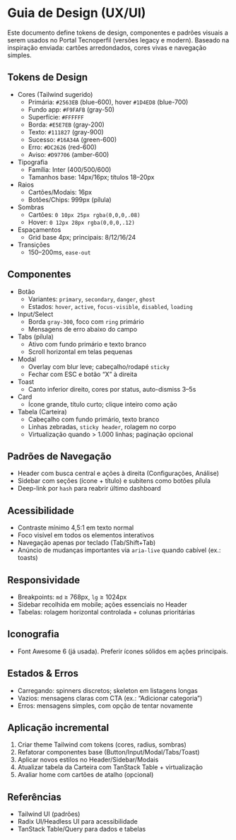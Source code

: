 # Guia de Design (UX/UI)

Este documento define tokens de design, componentes e padrões visuais a serem usados no Portal Tecnoperfil (versões legacy e modern). Baseado na inspiração enviada: cartões arredondados, cores vivas e navegação simples.

## Tokens de Design

- Cores (Tailwind sugerido)
  - Primária: `#2563EB` (blue-600), hover `#1D4ED8` (blue-700)
  - Fundo app: `#F9FAFB` (gray-50)
  - Superfície: `#FFFFFF`
  - Borda: `#E5E7EB` (gray-200)
  - Texto: `#111827` (gray-900)
  - Sucesso: `#16A34A` (green-600)
  - Erro: `#DC2626` (red-600)
  - Aviso: `#D97706` (amber-600)
- Tipografia
  - Família: Inter (400/500/600)
  - Tamanhos base: 14px/16px; títulos 18–20px
- Raios
  - Cartões/Modais: 16px
  - Botões/Chips: 999px (pílula)
- Sombras
  - Cartões: `0 10px 25px rgba(0,0,0,.08)`
  - Hover: `0 12px 28px rgba(0,0,0,.12)`
- Espaçamentos
  - Grid base 4px; principais: 8/12/16/24
- Transições
  - 150–200ms, `ease-out`

## Componentes

- Botão
  - Variantes: `primary`, `secondary`, `danger`, `ghost`
  - Estados: `hover`, `active`, `focus-visible`, `disabled`, `loading`
- Input/Select
  - Borda `gray-300`, foco com `ring` primário
  - Mensagens de erro abaixo do campo
- Tabs (pílula)
  - Ativo com fundo primário e texto branco
  - Scroll horizontal em telas pequenas
- Modal
  - Overlay com blur leve; cabeçalho/rodapé `sticky`
  - Fechar com ESC e botão “X” à direita
- Toast
  - Canto inferior direito, cores por status, auto-dismiss 3–5s
- Card
  - Ícone grande, título curto; clique inteiro como ação
- Tabela (Carteira)
  - Cabeçalho com fundo primário, texto branco
  - Linhas zebradas, `sticky header`, rolagem no corpo
  - Virtualização quando > 1.000 linhas; paginação opcional

## Padrões de Navegação

- Header com busca central e ações à direita (Configurações, Análise)
- Sidebar com seções (ícone + título) e subitens como botões pílula
- Deep-link por `hash` para reabrir último dashboard

## Acessibilidade

- Contraste mínimo 4,5:1 em texto normal
- Foco visível em todos os elementos interativos
- Navegação apenas por teclado (Tab/Shift+Tab)
- Anúncio de mudanças importantes via `aria-live` quando cabível (ex.: toasts)

## Responsividade

- Breakpoints: `md` ≥ 768px, `lg` ≥ 1024px
- Sidebar recolhida em mobile; ações essenciais no Header
- Tabelas: rolagem horizontal controlada + colunas prioritárias

## Iconografia

- Font Awesome 6 (já usada). Preferir ícones sólidos em ações principais.

## Estados & Erros

- Carregando: spinners discretos; skeleton em listagens longas
- Vazios: mensagens claras com CTA (ex.: “Adicionar categoria”)
- Erros: mensagens simples, com opção de tentar novamente

## Aplicação incremental

1. Criar theme Tailwind com tokens (cores, radius, sombras)
2. Refatorar componentes base (Button/Input/Modal/Tabs/Toast)
3. Aplicar novos estilos no Header/Sidebar/Modais
4. Atualizar tabela da Carteira com TanStack Table + virtualização
5. Avaliar home com cartões de atalho (opcional)

## Referências

- Tailwind UI (padrões)
- Radix UI/Headless UI para acessibilidade
- TanStack Table/Query para dados e tabelas
